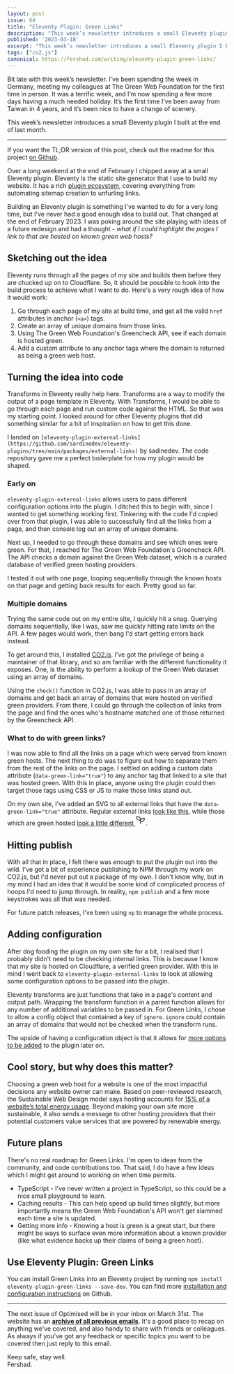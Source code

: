 ```yaml
---
layout: post
issue: 64
title: "Eleventy Plugin: Green Links"
description: "This week’s newsletter introduces a small Eleventy plugin I built at the end of February 2023."
published: '2023-03-18'
excerpt: "This week’s newsletter introduces a small Eleventy plugin I built at the end of February 2023"
tags: ["co2.js"]
canonical: https://fershad.com/writing/eleventy-plugin-green-links/
---
```


Bit late with this week’s newsletter. I’ve been spending the week in Germany, meeting my colleagues at The Green Web Foundation for the first time in person. It was a terrific week, and I’m now spending a few more days having a much needed holiday. It’s the first time I’ve been away from Taiwan in 4 years, and it’s been nice to have a change of scenery.

This week’s newsletter introduces a small Eleventy plugin I built at the end of last month.

***
<!-- # Eleventy Plugin: Green Links -->

If you want the TL;DR version of this post, check out the readme for this project [on Github](https://github.com/fershad/eleventy-plugin-green-links/readme.md).

Over a long weekend at the end of February I chipped away at a small Eleventy plugin. Eleventy is the static site generator that I use to build my website. It has a rich [plugin ecosystem](https://www.11ty.dev/docs/plugins/), covering everything from automating sitemap creation to unfurling links.

Building an Eleventy plugin is something I've wanted to do for a very long time, but I've never had a good enough idea to build out. That changed at the end of February 2023. I was poking around the site playing with ideas of a future redesign and had a thought - *what if I could highlight the pages I link to that are hosted on known green web hosts?*

## Sketching out the idea

Eleventy runs through all the pages of my site and builds them before they are chucked up on to Cloudflare. So, it should be possible to hook into the build process to achieve what I want to do. Here's a very rough idea of how it would work:

1. Go through each page of my site at build time, and get all the valid `href` attributes in anchor (`<a>`) tags.
2. Create an array of unique domains from those links.
3. Using The Green Web Foundation's Greencheck API, see if each domain is hosted green.
4. Add a custom attribute to any anchor tags where the domain is returned as being a green web host.

## Turning the idea into code

Transforms in Eleventy really help here. Transforms are a way to modify the output of a page template in Eleventy. With Transforms, I would be able to go through each page and run custom code against the HTML. So that was my starting point. I looked around for other Eleventy plugins that did something similar for a bit of inspiration on how to get this done.

I landed on `[eleventy-plugin-external-links](https://github.com/sardinedev/eleventy-plugins/tree/main/packages/external-links)` by sadinedev. The code repository gave me a perfect boilerplate for how my plugin would be shaped.

### Early on

`eleventy-plugin-external-links` allows users to pass different configuration options into the plugin. I ditched this to begin with, since I wanted to get something working first. Tinkering with the code I'd copied over from that plugin, I was able to successfully find all the links from a page, and then console log out an array of unique domains.

Next up, I needed to go through these domains and see which ones were green. For that, I reached for The Green Web Foundation's Greencheck API. The API checks a domain against the Green Web dataset, which is a curated database of verified green hosting providers.

I tested it out with one page, looping sequentially through the known hosts on that page and getting back results for each. Pretty good so far.

### Multiple domains

Trying the same code out on my entire site, I quickly hit a snag. Querying domains sequentially, like I was, saw me quickly hitting rate limits on the API. A few pages would work, then bang I'd start getting errors back instead.

To get around this, I installed [CO2.js](https://github.com/thegreenwebfoundation/co2.js). I've got the privilege of being a maintainer of that library, and so am familiar with the different functionality it exposes. One, is the ability to perform a lookup of the Green Web dataset using an array of domains.

Using the `check()` function in CO2.js, I was able to pass in an array of domains and get back an array of domains that were hosted on verified green providers. From there, I could go through the collection of links from the page and find the ones who's hostname matched one of those returned by the Greencheck API.

### What to do with green links?

I was now able to find all the links on a page which were served from known green hosts. The next thing to do was to figure out how to separate them from the rest of the links on the page. I settled on adding a custom data attribute (`data-green-link="true"`) to any anchor tag that linked to a site that was hosted green. With this in place, anyone using the plugin could then target those tags using CSS or JS to make those links stand out.

On my own site, I've added an SVG to all external links that have the `data-green-link="true"` attribute. Regular external links <a href="#" data-external>look like this</a>, while those which are green hosted <a href="#" data-green-link="true">look a little different <svg xmlns="[http://www.w3.org/2000/svg](http://www.w3.org/2000/svg)" class="icon icon-tabler icon-tabler-seeding" width="24" height="24" stroke-width="1.5" stroke="currentColor" fill="none" stroke-linecap="round" stroke-linejoin="round"><path d="M0 0h24v24H0z" stroke="none"/><path d="M12 10a6 6 0 0 0-6-6H3v2a6 6 0 0 0 6 6h3M12 14a6 6 0 0 1 6-6h3v1a6 6 0 0 1-6 6h-3M12 20V10"/></svg></a>.

## Hitting publish

With all that in place, I felt there was enough to put the plugin out into the wild. I've got a bit of experience publishing to NPM through my work on CO2.js, but I'd never put out a package of my own. I don't know why, but in my mind I had an idea that it would be some kind of complicated process of hoops I'd need to jump through. In reality, `npm publish` and a few more keystrokes was all that was needed.

For future patch releases, I've been using `np` to manage the whole process.

## Adding configuration

After dog fooding the plugin on my own site for a bit, I realised that I probably didn't need to be checking internal links. This is because I know that my site is hosted on Cloudflare, a verified green provider. With this in mind I went back to `eleventy-plugin-external-links` to look at allowing some configuration options to be passed into the plugin.

Eleventy transforms are just functions that take in a page's content and output path. Wrapping the transform function in a parent function allows for any number of additional variables to be passed in. For Green Links, I chose to allow a config object that contained a key of `ignore`. `ignore` could contain an array of domains that would not be checked when the transform runs.

The upside of having a configuration object is that it allows for [more options to be added](https://fershad.com/writing/eleventy-plugin-green-links/#future-plans) to the plugin later on.

## Cool story, but why does this matter?

Choosing a green web host for a website is one of the most impactful decisions any website owner can make. Based on peer-reviewed research, the Sustainable Web Design model says hosting accounts for [15% of a website’s total energy usage](https://sustainablewebdesign.org/calculating-digital-emissions/). Beyond making your own site more sustainable, it also sends a message to other hosting providers that their potential customers value services that are powered by renewable energy.

## Future plans

There's no real roadmap for Green Links. I'm open to ideas from the community, and code contributions too. That said, I do have a few ideas which I might get around to working on when time permits.

- TypeScript - I've never written a project in TypeScript, so this could be a nice small playground to learn.
- Caching results - This can help speed up build times slightly, but more importantly means the Green Web Foundation's API won't get slammed each time a site is updated.
- Getting more info - Knowing a host is green is a great start, but there might be ways to surface even more information about a known provider (like what evidence backs up their claims of being a green host).

## Use Eleventy Plugin: Green Links

You can install Green Links into an Eleventy project by running `npm install eleventy-plugin-green-links --save-dev`. You can find more [installation and configuration instructions](https://github.com/fershad/eleventy-plugin-green-links) on Github.

***

The next issue of Optimised will be in your inbox on March 31st. The website has an **[archive of all previous emails](https://optimised.email/)**. It's a good place to recap on anything we've covered, and also handy to share with friends or colleagues. As always if you've got any feedback or specific topics you want to be covered then just reply to this email.

Keep safe, stay well.  
Fershad.
